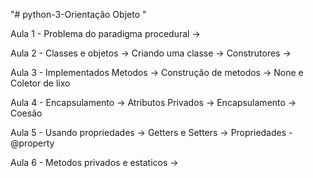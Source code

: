 "# python-3-Orientação Objeto "



Aula 1 - Problema do paradigma procedural
    ->

Aula 2 - Classes e objetos
    -> Criando uma classe
    -> Construtores
    ->

Aula 3 - Implementados Metodos
    -> Construção de metodos
    -> None e Coletor de lixo

Aula 4 - Encapsulamento
    -> Atributos Privados
    -> Encapsulamento
    -> Coesão

Aula 5 - Usando propriedades
    -> Getters e Setters
    -> Propriedades - @property

Aula 6 - Metodos privados e estaticos
    ->